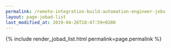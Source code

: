 ```yaml
---
permalink: /remote-integration-build-automation-engineer-jobs
layout: page-jobad-list
last_modified_at: 2019-04-26T18:47:59+0200
---
```

{% include render_jobad_list.html permalink=page.permalink %}
